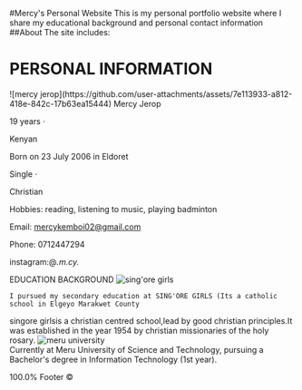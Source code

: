 #Mercy's Personal Website
This is my personal portfolio website where I share my educational background and personal contact information
##About
The site includes:
 <h1>PERSONAL INFORMATION</h1>
![mercy jerop](https://github.com/user-attachments/assets/7e113933-a812-418e-842c-17b63ea15444)
Mercy Jerop

19 years ·

Kenyan

Born on 23 July 2006 in Eldoret

Single ·

Christian

Hobbies: reading, listening to music, playing badminton

Email: mercykemboi02@gmail.com

Phone: 0712447294

instagram:@_.m.cy._

EDUCATION BACKGROUND
![sing'ore girls](https://github.com/user-attachments/assets/9de44be4-9eed-48ae-b82b-d7809a08748d)

    I pursued my secondary education at SING'ORE GIRLS (Its a catholic school in Elgeyo Marakwet County

singore girlsis a christian centred school,lead by good christian principles.It was established in the year 1954 by christian missionaries of the holy rosary.
![meru university](https://github.com/user-attachments/assets/57430a7b-fc3c-4daa-aec1-8a740d84cabd)    
Currently at Meru University of Science and Technology, pursuing a Bachelor's degree in Information Technology (1st year).


100.0%
Footer
©
